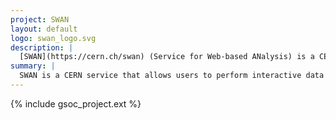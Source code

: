 ```yaml
---
project: SWAN
layout: default
logo: swan_logo.svg
description: |
  [SWAN](https://cern.ch/swan) (Service for Web-based ANalysis) is a CERN service that allows users to perform interactive data analysis in the cloud, in a "software as a service" model. It is built upon the widely-used Jupyter notebooks, allowing users to write - and run - their data analysis using only a web browser. By connecting to SWAN, users have immediate access to storage, software and computing resources (like Spark clusters) that CERN provides, and that they need to do their analyses.
summary: |
  SWAN is a CERN service that allows users to perform interactive data analysis in the cloud, built upon the widely-used Jupyter notebooks and CERN technologies for storage and software access.
---
```


{% include gsoc_project.ext %}

